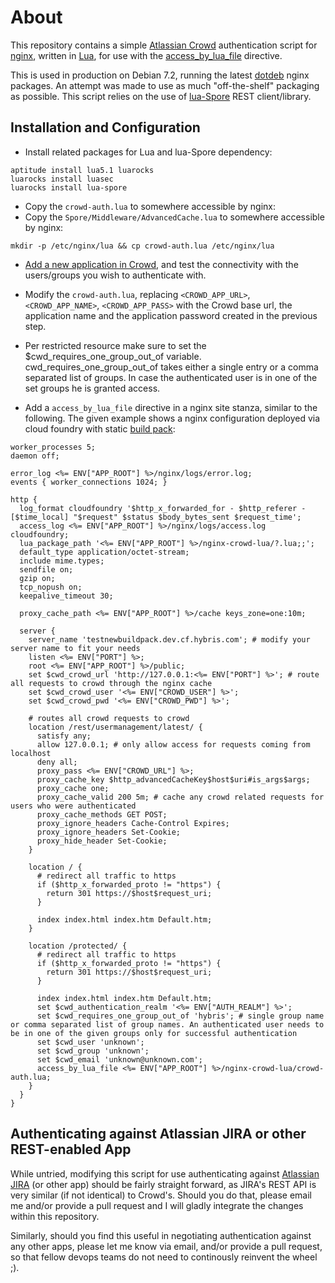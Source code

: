 # About #
This repository contains a simple [Atlassian Crowd](https://www.atlassian.com/software/crowd) authentication script for [nginx](http://nginx.org/), written
in [Lua](http://www.lua.org/), for use with the [access_by_lua_file](https://github.com/chaoslawful/lua-nginx-module#access_by_lua_file) directive.

This is used in production on Debian 7.2, running the latest
[dotdeb](http://www.dotdeb.org) nginx packages. An attempt was made to use as
much "off-the-shelf" packaging as possible. This script relies
on the use of [lua-Spore](http://fperrad.github.io/lua-Spore/) REST
client/library.

## Installation and Configuration ##

- Install related packages for Lua and lua-Spore dependency:

```
aptitude install lua5.1 luarocks
luarocks install luasec
luarocks install lua-spore
```

- Copy the `crowd-auth.lua` to somewhere accessible by nginx:
- Copy the `Spore/Middleware/AdvancedCache.lua` to somewhere accessible by nginx:

```
mkdir -p /etc/nginx/lua && cp crowd-auth.lua /etc/nginx/lua
```

- [Add a new application in
  Crowd](https://confluence.atlassian.com/display/CROWD/Adding+an+Application),
  and test the connectivity with the users/groups you wish to authenticate
  with.

- Modify the `crowd-auth.lua`, replacing `<CROWD_APP_URL>`, `<CROWD_APP_NAME>`,
  `<CROWD_APP_PASS>` with the Crowd base url, the application name and the
  application password created in the previous step.

- Per restricted resource make sure to set the $cwd_requires_one_group_out_of variable. cwd_requires_one_group_out_of takes either a single entry or a comma separated list of groups. In case the authenticated user is in one of the set groups he is granted access. 

- Add a `access_by_lua_file` directive in a nginx site stanza, similar to the following. The given example shows a nginx configuration deployed via cloud foundry with static [build pack](https://github.com/MichaelStephan/staticfile-buildpack):

```
worker_processes 5;
daemon off;

error_log <%= ENV["APP_ROOT"] %>/nginx/logs/error.log;
events { worker_connections 1024; }

http {
  log_format cloudfoundry '$http_x_forwarded_for - $http_referer - [$time_local] "$request" $status $body_bytes_sent $request_time';
  access_log <%= ENV["APP_ROOT"] %>/nginx/logs/access.log cloudfoundry;
  lua_package_path '<%= ENV["APP_ROOT"] %>/nginx-crowd-lua/?.lua;;';
  default_type application/octet-stream;
  include mime.types;
  sendfile on;
  gzip on;
  tcp_nopush on;
  keepalive_timeout 30;

  proxy_cache_path <%= ENV["APP_ROOT"] %>/cache keys_zone=one:10m;

  server { 
    server_name 'testnewbuildpack.dev.cf.hybris.com'; # modify your server name to fit your needs
    listen <%= ENV["PORT"] %>;
    root <%= ENV["APP_ROOT"] %>/public;
    set $cwd_crowd_url 'http://127.0.0.1:<%= ENV["PORT"] %>'; # route all requests to crowd through the nginx cache
    set $cwd_crowd_user '<%= ENV["CROWD_USER"] %>';
    set $cwd_crowd_pwd '<%= ENV["CROWD_PWD"] %>';

    # routes all crowd requests to crowd 
    location /rest/usermanagement/latest/ {
      satisfy any;
      allow 127.0.0.1; # only allow access for requests coming from localhost 
      deny all;  
      proxy_pass <%= ENV["CROWD_URL"] %>;
      proxy_cache_key $http_advancedCacheKey$host$uri#is_args$args;
      proxy_cache one;
      proxy_cache_valid 200 5m; # cache any crowd related requests for users who were authenticated 
      proxy_cache_methods GET POST;
      proxy_ignore_headers Cache-Control Expires;
      proxy_ignore_headers Set-Cookie;
      proxy_hide_header Set-Cookie;
    }

    location / {
      # redirect all traffic to https
      if ($http_x_forwarded_proto != "https") {
        return 301 https://$host$request_uri;
      }
      
      index index.html index.htm Default.htm;
    }

    location /protected/ {
      # redirect all traffic to https
      if ($http_x_forwarded_proto != "https") {
        return 301 https://$host$request_uri;
      }
      
      index index.html index.htm Default.htm;
      set $cwd_authentication_realm '<%= ENV["AUTH_REALM"] %>';
      set $cwd_requires_one_group_out_of 'hybris'; # single group name or comma separated list of group names. An authenticated user needs to be in one of the given groups only for successful authentication 
      set $cwd_user 'unknown';
      set $cwd_group 'unknown';
      set $cwd_email 'unknown@unknown.com';
      access_by_lua_file <%= ENV["APP_ROOT"] %>/nginx-crowd-lua/crowd-auth.lua;
    }
  }
}
```

## Authenticating against Atlassian JIRA or other REST-enabled App ##
While untried, modifying this script for use authenticating against
[Atlassian JIRA](https://www.atlassian.com/software/jira) (or other app) should be fairly
straight forward, as JIRA's REST API is very similar (if not identical) to
Crowd's. Should you do that, please email me and/or provide a pull request and
I will gladly integrate the changes within this repository.

Similarly, should you find this useful in negotiating authentication against
any other apps, please let me know via email, and/or provide a pull request, so
that fellow devops teams do not need to continously reinvent the wheel ;).
